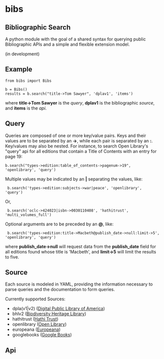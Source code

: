 bibs
====
Bibliographic Search
------------

A python module with the goal of a shared syntax for querying public Bibliographic APIs and a simple and flexible extension model.

(in development)

<h2>Example</h2>

	from bibs import Bibs

	b = Bibs()
	results = b.search("title->Tom Sawyer", 'dplav1', 'items')

where **title->Tom Sawyer** is the *query*, **dplav1** is the bibliographic *source*, and **items** is the *api*.


Query
-----

Queries are composed of one or more key/value pairs. Keys and their values are to be separated by an **->**, while each pair is separated by an **:**. Key/values may also be nested. For instance, to search Open Library's "query" api for all editions that contain a Title of Contents with an entry for page 19:

	b.search("types->edition:table_of_contents->pagenum->19", 'openlibrary', 'query') 

Multiple values may be indicated by an **|** separating the values, like:

	 b.search('types->edition:subjects->war|peace', 'openlibrary', 'query')

Or,

	 b.search('oclc->424023|isbn->0030110408', 'hathitrust', 'multi_volumes_full')


Optional arguments are to be preceded by an **@**, like:

	 b.search('types->edition:title->Macbeth@publish_date->null:limit->5', 'openlibrary', 'query')

where **publish_date->null** will request data from the **publish_date** field for all editions found whose title is 'Macbeth', and **limit->5** will limit the results to five.  


Source
-----

Each source is modeled in YAML, providing the information necessary to parse queries and the documentation to form queries. 


Currently supported Sources:

- dpla(v1|v2) (<a href='http://dp.la'>Digital Public Library of America</a>)
- bhlv2       (<a href='http://biodiversityheritagelibrary.org'>Biodiversity Heritage Library</a>)
- hathitrust  (<a href='http://hathitrust.org'>Hathi Trust</a>)
- openlibrary (<a href='http://openlibrary.org'>Open Library</a>)
- europeana   (<a href='http://europeana.eu'>Europeana</a>)
- googlebooks (<a href='http://books.google.com'>Google Books</a>)


Api
---
